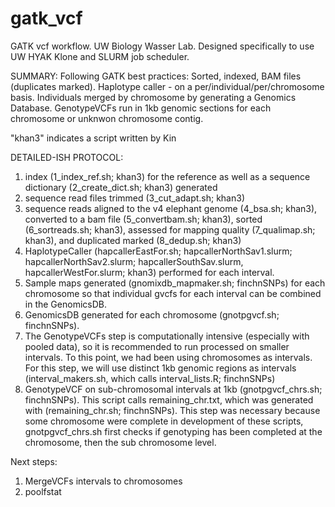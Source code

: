 # gatk_vcf
GATK vcf workflow. UW Biology Wasser Lab.
Designed specifically to use UW HYAK Klone and SLURM job scheduler. 

SUMMARY: Following GATK best practices: Sorted, indexed, BAM files (duplicates marked). Haplotype caller - on a per/individual/per/chromosome basis. Individuals merged by chromosome by generating a Genomics Database. GenotypeVCFs run in 1kb genomic sections for each chromosome or unknwon chromosome contig. 

"khan3" indicates a script written by Kin

DETAILED-ISH PROTOCOL:
1. index (1_index_ref.sh; khan3) for the reference as well as a sequence dictionary (2_create_dict.sh; khan3) generated 
2. sequence read files trimmed (3_cut_adapt.sh; khan3) 
3. sequence reads aligned to the v4 elephant genome (4_bsa.sh; khan3), converted to a bam file (5_convertbam.sh; khan3), sorted (6_sortreads.sh; khan3), assessed for mapping quality (7_qualimap.sh; khan3), and duplicated marked (8_dedup.sh; khan3)
4. HaplotypeCaller (hapcallerEastFor.sh; hapcallerNorthSav1.slurm; hapcallerNorthSav2.slurm; hapcallerSouthSav.slurm, hapcallerWestFor.slurm; khan3) performed for each interval. 
5. Sample maps generated (gnomixdb_mapmaker.sh; finchnSNPs) for each chromosome so that individual gvcfs for each interval can be combined in the GenomicsDB.
6. GenomicsDB generated for each chromosome (gnotpgvcf.sh; finchnSNPs). 
7. The GenotypeVCFs step is computationally intensive (especially with pooled data), so it is recommended to run processed on smaller intervals. To this point, we had been using chromosomes as intervals. For this step, we will use distinct 1kb genomic regions as intervals (interval_makers.sh, which calls interval_lists.R; finchnSNPs)
8. GenotypeVCF on sub-chromosomal intervals at 1kb (gnotpgvcf_chrs.sh; finchnSNPs). This script calls remaining_chr.txt, which was generated with (remaining_chr.sh; finchnSNPs). This step was necessary because some chromosome were complete in development of these scripts, gnotpgvcf_chrs.sh first checks if genotyping has been completed at the chromosome, then the sub chromosome level.

Next steps: 
1. MergeVCFs intervals to chromosomes
2. poolfstat
